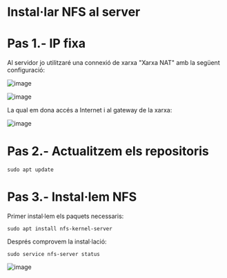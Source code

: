 # Instal·lar NFS al server

# Pas 1.- IP fixa

Al servidor jo utilitzaré una connexió de xarxa "Xarxa NAT" amb la següent configuració:

![image](https://github.com/XaSaFa/MP04/assets/110727546/6e44eed9-302c-4c2e-a5bc-07d17f0ea1b9)

![image](https://github.com/XaSaFa/MP04/assets/110727546/4d5cabe7-d960-40aa-b02a-7cab67be1376)

La qual em dona accés a Internet i al gateway de la xarxa:

![image](https://github.com/XaSaFa/MP04/assets/110727546/13f0240f-dfb9-4832-bf2b-f53c16ccf28e)

# Pas 2.- Actualitzem els repositoris

```
sudo apt update
```

# Pas 3.- Instal·lem NFS

Primer instal·lem els paquets necessaris:

```
sudo apt install nfs-kernel-server
```

Després comprovem la instal·lació:

```
sudo service nfs-server status
```

![image](https://github.com/XaSaFa/MP04/assets/110727546/aefdfecc-3fe3-4717-9469-4b770dd1bc4d)

